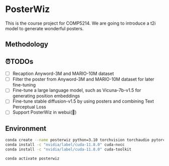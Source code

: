 # PosterWiz
This is the course project for COMP5214. We are going to introduce a t2i model to generate wonderful posters.

## Methodology

## ⏰TODOs
- [ ] Recaption Anyword-3M and MARIO-10M dataset 
- [ ] Filter the poster from Anyword-3M and MARIO-10M dataset for later fine-tuning
- [ ] Fine-tune a large language model, such as Vicuna-7b-v1.5 for generating position embeddings
- [ ] Fine-tune stable diffusion-v1.5 by using posters and combining Text Perceptual Loss
- [ ] Support PosterWiz in webui(🤔)

## Environment

```bash
conda create --name posterwiz python=3.10 torchvision torchaudio pytorch-cuda=11.8 -c pytorch -c nvidia 
conda install -c "nvidia/label/cuda-11.8.0" cuda-nvcc 
conda install -c "nvidia/label/cuda-11.8.0" cuda-toolkit
```

```bash
conda activate posterwiz
```
